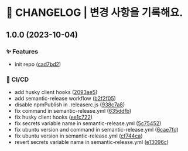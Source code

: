 # 🚦 CHANGELOG | 변경 사항을 기록해요.

## 1.0.0 (2023-10-04)


### ✨ Features

* init repo ([cad7bd2](https://github.com/HanSeongLee/semantic-release-test/commit/cad7bd28ba56c66e0fc3011cc39cb406d458c9ad))


### 💫 CI/CD

* add husky client hooks ([2093ae5](https://github.com/HanSeongLee/semantic-release-test/commit/2093ae5249386dcc53ad8bb4ecf06807d4b6e627))
* add semantic-release workflow ([b2f2f05](https://github.com/HanSeongLee/semantic-release-test/commit/b2f2f05c6b3d682716cbd41d07c5e8b27e1a1482))
* disable npmPublish in .releaserc.js ([938c7a8](https://github.com/HanSeongLee/semantic-release-test/commit/938c7a836e118baa04f88de75ce37616f4ae00a7))
* fix command in semantic-release.yml ([635ddfb](https://github.com/HanSeongLee/semantic-release-test/commit/635ddfbee4517c663785c2460c02cff74aead858))
* fix husky client hooks ([ee1c722](https://github.com/HanSeongLee/semantic-release-test/commit/ee1c7227eee5404e984ef3359fc76a7f1d586714))
* fix secrets variable name in semantic-release.yml ([5c75452](https://github.com/HanSeongLee/semantic-release-test/commit/5c7545228fab3821fdf8e28e053153fb9c57fa5b))
* fix ubuntu version and command in semantic-release.yml ([6cae7fd](https://github.com/HanSeongLee/semantic-release-test/commit/6cae7fd7ff14561cdabe309132414500a0c56231))
* fix ubuntu version in semantic-release.yml ([cf744ca](https://github.com/HanSeongLee/semantic-release-test/commit/cf744caa375e91746941d5b37bd8070d53329abc))
* revert secrets variable name in semantic-release.yml ([e13096c](https://github.com/HanSeongLee/semantic-release-test/commit/e13096c85c377604f03910afa0c3b10bc2e234bd))

